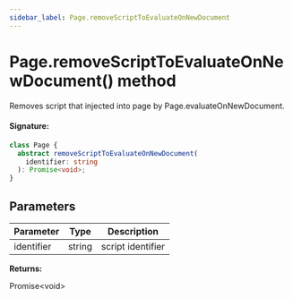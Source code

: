 ```yaml
---
sidebar_label: Page.removeScriptToEvaluateOnNewDocument
---
```


# Page.removeScriptToEvaluateOnNewDocument() method

Removes script that injected into page by Page.evaluateOnNewDocument.

#### Signature:

```typescript
class Page {
  abstract removeScriptToEvaluateOnNewDocument(
    identifier: string
  ): Promise<void>;
}
```

## Parameters

| Parameter  | Type   | Description       |
| ---------- | ------ | ----------------- |
| identifier | string | script identifier |

**Returns:**

Promise&lt;void&gt;
